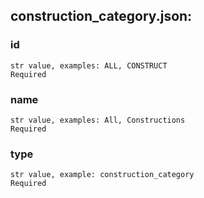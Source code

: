 
## construction_category.json:

### id 
 ```
 str value, examples: ALL, CONSTRUCT
 Required 
```

 ### name 

 ```
 str value, examples: All, Constructions
 Required 
```


 ### type 

 ```
 str value, example: construction_category
 Required 
```


